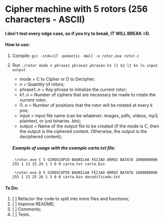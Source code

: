 # Cipher machine with 5 rotors (256 characters - ASCII)

#### I don't test every edge case, so if you try to break, IT WILL BREAK =D.

#### How to use:

1. Compile:
  `gcc -std=c17 -pedantic -Wall -o rotor.exe rotor.c`

2. Run
   `./rotor mode n phrase1 phrase2 phrasen k1 l1 k2 l2 kn ln input output`

   - mode = C to Cipher or D to Decipher;
   - n = Quantity of rotors;
   - phrase1..n = Key phrase to initialize the current rotor;
   - k1..n = Number of ciphers that are necessary be made to rotate the current rotor;
   - l1..n = Number of positions that the rotor will be rotated at every k pos;
   - input = input file name (can be whatever: images, pdfs, videos, mp3, plaintext, or just binaries .bin);
   - output = Name of the output file to be created (if the mode is C, then the output is the ciphered content. Otherwise, the output is the deciphered content);

   ##### Example of usage with the example carta.txt file:   
   `.\rotor.exe C 5 GIROSCOPIO BAUNILHA FEIJAO ARROZ BATATA 1000000000 255 1 13 25 26 1 3 0 0 carta.txt carta.bin`

   `.\rotor.exe D 5 GIROSCOPIO BAUNILHA FEIJAO ARROZ BATATA 1000000000 255 1 13 25 26 1 3 0 0 carta.bin decodificado.txt`
   
#### To Do:
1. [ ] Refactor the code to split into more files and functions;
2. [ ] Improve README;
3. [ ] Comments;
4. [ ] Tests.
